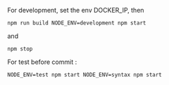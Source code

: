 For development, set the env DOCKER_IP, then

`npm run build
NODE_ENV=development npm start`

and 

`npm stop`

For test before commit :

`NODE_ENV=test npm start
NODE_ENV=syntax npm start`